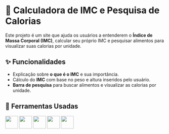 # 🥗 Calculadora de IMC e Pesquisa de Calorias

Este projeto é um site que ajuda os usuários a entenderem o **Índice de Massa Corporal (IMC)**, calcular seu próprio IMC e pesquisar alimentos para visualizar suas calorias por unidade.

## ✨ Funcionalidades

- Explicação sobre **o que é o IMC** e sua importância.
- Cálculo do **IMC** com base no peso e altura inseridos pelo usuário.
- **Barra de pesquisa** para buscar alimentos e visualizar as calorias por unidade.

## 🚀 Ferramentas Usadas

<p align="left">
  <img src="https://cdn.jsdelivr.net/gh/devicons/devicon/icons/tailwindcss/tailwindcss-original.svg" width="40" height="40" />
  <img src="https://cdn.jsdelivr.net/gh/devicons/devicon/icons/css3/css3-original.svg" width="40" height="40" />
  <img src="https://cdn.jsdelivr.net/gh/devicons/devicon/icons/react/react-original.svg" width="40" height="40" />
  <img src="https://cdn.jsdelivr.net/gh/devicons/devicon/icons/nextjs/nextjs-original.svg" width="40" height="40" />
  <img src="https://cdn.jsdelivr.net/gh/devicons/devicon/icons/typescript/typescript-original.svg" width="40" height="40" />
</p>
